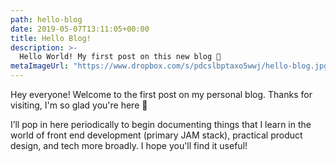 ```yaml
---
path: hello-blog
date: 2019-05-07T13:11:05+00:00
title: Hello Blog!
description: >-
  Hello World! My first post on this new blog 🥇
metaImageUrl: "https://www.dropbox.com/s/pdcslbptaxo5wwj/hello-blog.jpg?raw=1"
---
```


Hey everyone! Welcome to the first post on my personal blog. Thanks for visiting, I'm so glad you're here 🤗

I’ll pop in here periodically to begin documenting things that I learn in the world of front end development (primary JAM stack), practical product design, and tech more broadly. I hope you'll find it useful!
